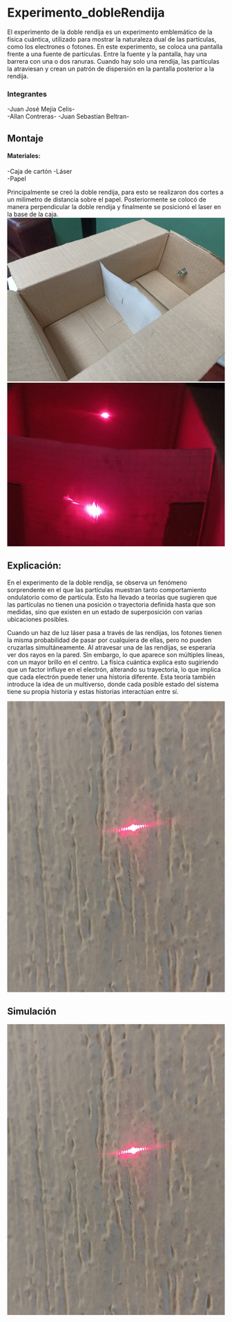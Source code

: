# Experimento_dobleRendija
El experimento de la doble rendija es un experimento emblemático de la física cuántica, utilizado para mostrar la naturaleza dual de las partículas, como los electrones o fotones. En este experimento, se coloca una pantalla frente a una fuente de partículas. Entre la fuente y la pantalla, hay una barrera con una o dos ranuras. Cuando hay solo una rendija, las partículas la atraviesan y crean un patrón de dispersión en la pantalla posterior a la rendija.
### Integrantes
-Juan José Mejía Celis-  
-Allan Contreras-
-Juan Sebastian Beltran-
## Montaje
#### Materiales:
-Caja de cartón 
-Láser  
-Papel 

Principalmente se creó la doble rendija, para esto se realizaron dos cortes a un milimetro de distancia sobre el papel. Posteriormente se colocó de manera perpendicular la doble rendija y finalmente se posicionó el laser en la base de la caja.
![caja](https://github.com/Juanmejiahz22/Experimento_dobleRendija/blob/main/Caja.jpg)
![encendido](https://github.com/Juanmejiahz22/Experimento_dobleRendija/blob/main/Encendido.jpg)


## Explicación:

En el experimento de la doble rendija, se observa un fenómeno sorprendente en el que las partículas muestran tanto comportamiento ondulatorio como de partícula. Esto ha llevado a teorías que sugieren que las partículas no tienen una posición o trayectoria definida hasta que son medidas, sino que existen en un estado de superposición con varias ubicaciones posibles.

Cuando un haz de luz láser pasa a través de las rendijas, los fotones tienen la misma probabilidad de pasar por cualquiera de ellas, pero no pueden cruzarlas simultáneamente. Al atravesar una de las rendijas, se esperaría ver dos rayos en la pared. Sin embargo, lo que aparece son múltiples líneas, con un mayor brillo en el centro. La física cuántica explica esto sugiriendo que un factor influye en el electrón, alterando su trayectoria, lo que implica que cada electrón puede tener una historia diferente. Esta teoría también introduce la idea de un multiverso, donde cada posible estado del sistema tiene su propia historia y estas historias interactúan entre sí.

![Laser](https://github.com/Juanmejiahz22/Experimento_dobleRendija/blob/main/Laser.jpg)

## Simulación 
![diagrama](https://github.com/Juanmejiahz22/Experimento_dobleRendija/blob/main/Laser.jpg)
